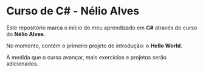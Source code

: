 # Curso de C# - Nélio Alves

Este repositório marca o início do meu aprendizado em **C#** através do curso do **Nélio Alves**.  

No momento, contém o primeiro projeto de introdução: o **Hello World**.  

À medida que o curso avançar, mais exercícios e projetos serão adicionados.
